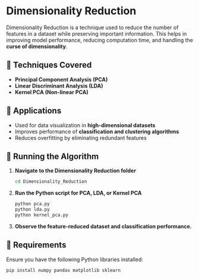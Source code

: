 # Dimensionality Reduction  

Dimensionality Reduction is a technique used to reduce the number of features in a dataset while preserving important information. This helps in improving model performance, reducing computation time, and handling the **curse of dimensionality**.

## 📌 Techniques Covered  
- **Principal Component Analysis (PCA)**  
- **Linear Discriminant Analysis (LDA)**  
- **Kernel PCA (Non-linear PCA)**  

## 📌 Applications  
- Used for data visualization in **high-dimensional datasets**  
- Improves performance of **classification and clustering algorithms**  
- Reduces overfitting by eliminating redundant features  

## 📌 Running the Algorithm  
1. **Navigate to the Dimensionality Reduction folder**  
   ```bash
   cd Dimensionality_Reduction
   ```
2. **Run the Python script for PCA, LDA, or Kernel PCA**  
   ```bash
   python pca.py
   python lda.py
   python kernel_pca.py
   ```
3. **Observe the feature-reduced dataset and classification performance.**

## 📌 Requirements  
Ensure you have the following Python libraries installed:  
```bash
pip install numpy pandas matplotlib sklearn
